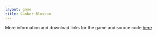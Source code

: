 ```yaml
---
layout: game
title: Canker Blossom
---
```

More information and download links for the game and source code <a href="/canker-blossom">here</a>

